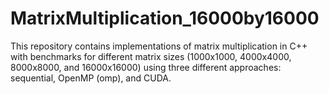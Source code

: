 # MatrixMultiplication_16000by16000
This repository contains implementations of matrix multiplication in C++ with benchmarks for different matrix sizes (1000x1000, 4000x4000, 8000x8000, and 16000x16000) using three different approaches: sequential, OpenMP (omp), and CUDA.
